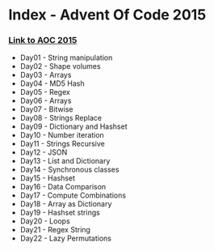 # __Index__ - Advent Of Code 2015 
### [Link to AOC 2015](https://adventofcode.com/2015/)

* Day01 - String manipulation 
* Day02 - Shape volumes 
* Day03 - Arrays 
* Day04 - MD5 Hash 
* Day05 - Regex 
* Day06 - Arrays 
* Day07 - Bitwise 
* Day08 - Strings Replace 
* Day09 - Dictionary and Hashset 
* Day10 - Number iteration 
* Day11 - Strings Recursive 
* Day12 - JSON 
* Day13 - List and Dictionary 
* Day14 - Synchronous classes 
* Day15 - Hashset 
* Day16 - Data Comparison 
* Day17 - Compute Combinations 
* Day18 - Array as Dictionary 
* Day19 - Hashset strings 
* Day20 - Loops 
* Day21 - Regex String 
* Day22 - Lazy Permutations

